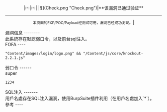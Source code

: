 <languages />

<center>
|:-:|:-:|
|![](Check.png "Check.png")|**该漏洞已通过验证**

* * * * *

<small>本页面的EXP/POC/Payload经测试可用，漏洞已经成功复现。</small>|

</center>
<div lang="chinese" dir="ltr" class="mw-content-ltr">
漏洞信息
--------

</div>
<div lang="chinese" dir="ltr" class="mw-content-ltr">
此系統存在默認弱口令，以及前台sql注入。

</div>
FOFA
----

    "Content/images/login/logo.png" && "/Content/js/core/knockout-2.2.1.js"

<div lang="chinese" dir="ltr" class="mw-content-ltr">
弱口令
------

</div>
    super

    1234

<div lang="chinese" dir="ltr" class="mw-content-ltr">
SQL注入
-------

</div>
<div lang="chinese" dir="ltr" class="mw-content-ltr">
用戶名處存在SQL注入漏洞，使用BurpSuite插件利用（在用戶名處加入`*`）。

</div>
<https://github.com/c0ny1/sqlmap4burp-plus-plus/>

<div lang="chinese" dir="ltr" class="mw-content-ltr">
參考
----

</div>
<https://mp.weixin.qq.com/s/zxxOWSYgzY-z8GbBxEP_TQ>